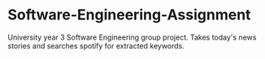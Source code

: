 # Software-Engineering-Assignment
University year 3 Software Engineering group project. Takes today's news stories and searches spotify for extracted keywords.
